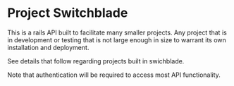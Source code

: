 # Project Switchblade

This is a rails API built to facilitate many smaller projects. Any project that is in development or testing that is not large enough in size to warrant its own installation and deployment.

See details that follow regarding projects built in swichblade.

Note that authentication will be required to access most API functionality.
